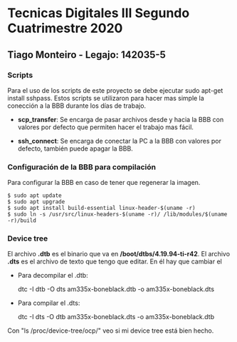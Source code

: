 # Tecnicas Digitales III Segundo Cuatrimestre 2020
	
## Tiago Monteiro - Legajo: 142035-5

### Scripts
Para el uso de los scripts de este proyecto se debe ejecutar
sudo apt-get install sshpass.
Estos scripts se utilizaron para hacer mas simple la conección a la BBB durante los días de trabajo.

* **scp_transfer**: Se encarga de pasar archivos desde y hacia la BBB con valores por defecto que permiten hacer el trabajo mas fácil.

* **ssh_connect**: Se encarga de conectar la PC a la BBB con valores por defecto, también puede apagar la BBB.

### Configuración de la BBB para compilación
Para configurar la BBB en caso de tener que regenerar la imagen.

    $ sudo apt update
    $ sudo apt upgrade
    $ sudo apt install build-essential linux-header-$(uname -r)
    $ sudo ln -s /usr/src/linux-headers-$(uname -r)/ /lib/modules/$(uname -r)/build


### Device tree
El archivo **.dtb** es el binario que va en **/boot/dtbs/4.19.94-ti-r42**.
El archivo **.dts** es el archivo de texto que tengo que editar. En él hay que cambiar el 

* Para decompilar el .dtb:
    
    dtc -I dtb -O dts am335x-boneblack.dtb -o am335x-boneblack.dts

* Para compilar el .dts:
    
    dtc -I dts -O dtb am335x-boneblack.dts -o am335x-boneblack.dtb

Con "ls /proc/device-tree/ocp/" veo si mi device tree está bien hecho.
